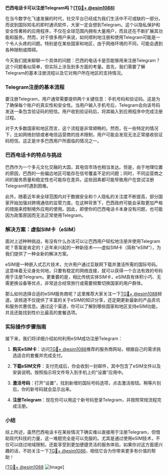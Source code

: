 **巴西电话卡可以注册Telegram吗？[[TG💪+ @esim1088](https://t.me/s/esim1088)]**

在当今数字化飞速发展的时代，社交平台已经成为我们生活中不可或缺的一部分。而说到国际知名的即时通讯软件，大家一定会想到Telegram。这个以隐私保护和安全性著称的应用程序，不仅在全球范围内拥有大量用户，而且还在不断扩展其功能和服务。然而，对于很多用户来说，如何顺利地注册和使用Telegram可能是一个令人头疼的问题。特别是在某些国家和地区，由于网络环境的不同，可能会遇到各种限制或障碍。

今天我们就来聊聊一个具体的问题：巴西的电话卡是否能够用来注册Telegram？这个问题看似简单，但实际上涉及到多方面的考量。首先，我们需要了解Telegram的基本注册流程以及它对用户所在地区的支持情况。

### Telegram注册的基本流程

要注册Telegram，用户通常需要提供两个关键信息：手机号码和验证码。这是为了确保每个账户的真实性和安全性。当用户输入手机号后，Telegram会向该号码发送一条包含验证码的短信。用户收到验证码后，将其输入到应用程序中完成注册过程。

对于大多数国家和地区而言，这个流程是非常顺畅的。然而，在一些特定的情况下，比如网络封锁或者电信运营商的技术限制，用户可能会发现无法正常接收验证码短信。这正是许多巴西用户所面临的情况之一。

### 巴西电话卡的特点与挑战

巴西作为一个多元文化交融的大国，其电信市场也相当发达。但是，由于地理位置的原因，巴西的一些偏远地区可能存在信号覆盖不足的问题；同时，不同运营商之间的服务质量和稳定性也可能存在差异。这些因素都可能导致用户在尝试注册Telegram时遇到困难。

此外，随着近年来全球范围内对于数据安全和个人隐私的关注度不断提高，部分国家开始加强对跨境通信的监管力度。在这种背景下，巴西政府可能会采取更加严格的措施来控制境外应用的使用。因此，即使你的巴西电话卡本身没有问题，也可能因为政策原因而无法正常使用Telegram。

### 解决方案：虚拟SIM卡（eSIM）

面对上述种种挑战，有没有什么办法可以让巴西用户轻松地注册并使用Telegram呢？答案是肯定的！近年来兴起的一种新技术——虚拟SIM卡（简称“eSIM”），为我们提供了一种全新的解决方案。

eSIM是一种嵌入式芯片技术，允许用户通过互联网下载并激活所需的国际号码。这意味着无论身处何地，只要有稳定的网络连接，就可以获得一个合法有效的号码用于注册Telegram。更重要的是，相比传统实体SIM卡，eSIM具有体积小巧、无需更换设备等优点，非常适合经常旅行或需要频繁切换国家的用户群体。

那么如何选择合适的eSIM服务商呢？这里推荐大家关注一下[TG💪+ @esim1088](https://t.me/s/esim1088)频道。该频道不仅提供了丰富的关于eSIM的知识分享，还定期更新最新的产品资讯和服务优惠信息。通过这个渠道，你可以了解到哪些国家和地区支持eSIM功能，并且还能找到性价比最高的套餐选项。

### 实际操作步骤指南

接下来，我们将详细介绍如何利用eSIM成功注册Telegram：

1. **购买eSIM卡**：访问[TG💪+ @esim1088](https://t.me/s/esim1088)推荐的服务商网站，根据自己的需求挑选适合的套餐并完成支付。
   
2. **下载eSIM文件**：支付完成后，你会收到一封邮件，其中包含了eSIM文件以及安装说明。按照指示将文件导入到手机上的“设置”应用中。

3. **激活号码**：打开“设置”，找到新增的国际号码选项，点击激活按钮。稍等片刻后，你的新号码就会显示出来。

4. **注册Telegram**：现在你可以用这个新号码登录Telegram，并按照常规流程完成注册。

### 小结

综上所述，虽然巴西电话卡在某些情况下确实难以直接用于注册Telegram，但借助现代科技的力量，这一难题完全是可以克服的。尤其是通过使用eSIM技术，不仅可以绕过地域限制，还能享受到更加便捷灵活的服务体验。如果你对这方面感兴趣的话，不妨关注一下[TG💪+ @esim1088](https://t.me/s/esim1088)，相信它会为你带来更多有价值的帮助！

[[TG💪+ @esim1088](https://t.me/s/esim1088) ![Image](https://i.postimg.cc/4NQfJmqS/Snipaste-2025-05-13-00-14-12.png)]